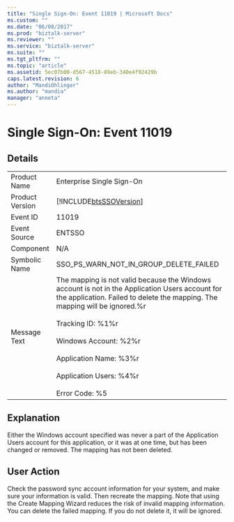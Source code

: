 ```yaml
---
title: "Single Sign-On: Event 11019 | Microsoft Docs"
ms.custom: ""
ms.date: "06/08/2017"
ms.prod: "biztalk-server"
ms.reviewer: ""
ms.service: "biztalk-server"
ms.suite: ""
ms.tgt_pltfrm: ""
ms.topic: "article"
ms.assetid: 5ec07b00-d567-4518-89eb-340e4f92429b
caps.latest.revision: 6
author: "MandiOhlinger"
ms.author: "mandia"
manager: "anneta"
---
```

# Single Sign-On: Event 11019
## Details  
  
|||  
|-|-|  
|Product Name|Enterprise Single Sign-On|  
|Product Version|[!INCLUDE[btsSSOVersion](../includes/btsssoversion-md.md)]|  
|Event ID|11019|  
|Event Source|ENTSSO|  
|Component|N/A|  
|Symbolic Name|SSO_PS_WARN_NOT_IN_GROUP_DELETE_FAILED|  
|Message Text|The mapping is not valid because the Windows account is not in the Application Users account for the application. Failed to delete the mapping. The mapping will be ignored.%r<br /><br /> Tracking ID: %1%r<br /><br /> Windows Account: %2%r<br /><br /> Application Name: %3%r<br /><br /> Application Users: %4%r<br /><br /> Error Code: %5|  
  
## Explanation  
 Either the Windows account specified was never a part of the Application Users account for this application, or it was at one time, but has been changed or removed. The mapping has not been deleted.  
  
## User Action  
 Check the password sync account information for your system, and make sure your information is valid. Then recreate the mapping. Note that using the Create Mapping Wizard reduces the risk of invalid mapping information. You can delete the failed mapping. If you do not delete it, it will be ignored.